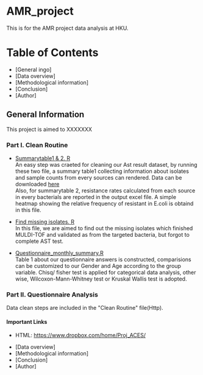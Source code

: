 # AMR_project
 This is for the AMR project data analysis at HKU.
 
# Table of Contents

* [General ingo]
* [Data overview]
* [Methodological information]
* [Conclusion]
* [Author]


## General Information 
This project is aimed to XXXXXXX
### Part I. Clean Routine 
* [Summarytable1 & 2. R](https://github.com/hereagain-Y/AMR_project/blob/main/Clean%20routine/Summarytable2.R)  
An easy step was craeted for cleaning our Ast result dataset, by running these two file, a summary table1 collecting information about isolates and sample counts from every sources can rendered. Data can be downloaded [here](https://aces.sph.hku.hk/aces/_ast_result_viewlist.php?order=a_cefoxitin_result&ordertype=ASC)  
Also, for summarytable 2, resistance rates calculated from each source in every bacterials are reported in the output excel file. A simple heatmap showing the relative frequency of resistant in E.coli is obtaind in this file. 

* [Find missing isolates. R](https://github.com/hereagain-Y/AMR_project/blob/main/Clean%20routine/Find_missing_isolates.R)  
In this file, we are aimed to find out the missing isolates which finished MULDI-TOF and validated as from the targeted bacteria, but forgot to complete AST test.

* [Questionnaire_monthly_summary.R](https://github.com/hereagain-Y/AMR_project/blob/main/Clean%20routine/Questinnaire_monthly_summary.R)  
Table 1 about our questionnaire answers is constructed, comparisions can be customized to our Gender and Age according to the group variable. Chisq/ fisher test is applied for categorical data analysis, other wise, Wilcoxon-Mann-Whitney test or Kruskal Wallis test is adopted.

###  Part II. Questionnaire Analysis

Data clean steps are included in the "Clean Routine" file(Http).


#### Important Links 
- HTML: https://www.dropbox.com/home/Proj_ACES/



* [Data overview]
* [Methodological information]
* [Conclusion]
* [Author]
